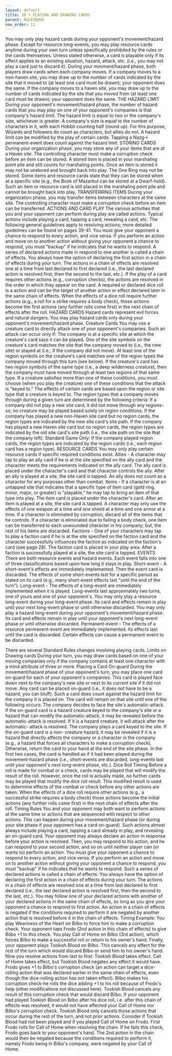 ```yaml
---
layout: default
title: 10 • PLAYING AND DRAWING CARDS
parent: RULESBOOK
nav_order: 11
---
```


 You  may  only play hazard cards during your opponent's movement/hazard  phase.
Except for resource long-events, you may play resource cards anytime during your
own turn unless specifically prohibited by the rules or the cards themselves.
 Unless  stated otherwise, a card is playable only if its effect applies  to  an
existing situation, hazard, attack, etc. (i.e., you may not play a card just  to
discard it).
 During  your  movment/hazard phase, both players draw cards when  each  company
moves. If a company moves to a non-haven site, you may draw up to the number  of
cards  indicated by the site that it moved to (at least one card must be drawn);
your  opponent does the same. If the company moves to a haven site, you may draw
up  to  the number of cards indicated by the site that you moved from (at  least
one card must be drawn); your opponent does the same.
THE HAZARD LIMIT
 During  your opponent's movement/hazard phase, the number of hazard cards  that
you may play on one of your opponent's companies is that company's hazard limit.
The hazard limit is equal to two or the company's size, whichever is greater.  A
company's  size  is equal to the number of characters in it,  with  each  Hobbit
counting  half (round up). For this purpose, Wizards and followers do  count  as
characters, but allies do not.
 A  hazard limit can be modified by the play of certain cards. Tapping a  Nazg–l
permanent-event does count against the hazard limit.
STORING CARDS
 During your organization phase, you may store any of your items that are  at  a
Haven  site.  The controlling character must make a corruption check  before  an
item can be stored.
 A  stored  item  is placed in your marshaling point pile and still  counts  for
marshaling  points.  Once an item is stored it may not be unstored  and  brought
back into play. The One Ring may not be stored.
 Some  items and resource cards state that they can be stored when at a specific
site (e.g., the Book of Mazarbul can be stored at a Dwarf-hold). Such an item or
resource card is still placed in the marshaling point pile and cannot be brought
back into play.
TRANSFERRING ITEMS
 During  your  organization phase, you may transfer items between characters  at
the same site. The controlling character must make a corruption check before  an
item can be transferred.
ACTIONS AND CARD PLAY
 The  various activities that you and your opponent can perform during play  are
called  actions.  Typical  actions  include playing  a  card,  tapping  a  card,
revealing  a  card,  etc. The following general guidelines  apply  to  resolving
actions; more detailed guidelines can be found on pages 39-41.
 You  must  give  your opponent a chance to respond to every  action,  and  vice
 versa.  If  you perform an action and move on to another action without  giving
 your  opponent a chance to respond, you must "backup" if he indicates  that  he
 wants  to respond. A series of declared actions made in respond to one  another
 is  called  a  chain of effects. You always have the option  of  declaring  the
 first action in a chain of effects during your turn. The actions in a chain  of
 effects are resolved one at a time from last declared to first declared  (i.e.,
 the  last  declared  action is resolved first, then the  second  to  the  last,
 etc.).
 If  the  play  of a card requires other actions (e.g., corruption checks),  the
 actions are resolved in the order in which they appear on the card.
 A  required or declared dice roll is a action and can be the target of  another
 action or effect declared later in the same chain of effects.
 When  the  effects of a dice roll require further actions (e.g., a roll  for  a
 strike  requires  a  body check), those actions become the first  actions  (any
 further rolls come first) in the next chain of effects after the roll.
HAZARD CARDS
 Hazard  cards  represent evil forces and natural dangers. You may  play  hazard
cards only during your opponent's movement/hazard phase.
Creature Cards
 You  may  use  a  creature  card  to directly attack  one  of  your  opponent's
companies. Such an attack can occur only if:
  The  company  is at a specific site at which the creature's card says  it  can
  be played.
  One  of  the  site symbols on the creature's card matches the  site  that  the
  company  moved to (i.e., the new site) or stayed at (i.e., if the company  did
  not move).
  At  least one of the region symbols on the creature's card matches one of  the
  region  types  the  company  moved through  this  turn  (see  below).  If  the
  creature's  card  has  two  region symbols of the  same  type  (i.e.,  a  deep
  wilderness  creature), then the company must have moved through at  least  two
  regions of that same type.
 If  a  creature  satisfies more than one of these conditions, you  must  choose
(when  you play the creature) one of these conditions that the attack is  "keyed
to."  The effects of certain cards are based upon the region or site type that a
creature is keyed to.
 The  region  types  that  a  company moves through  during  a  given  turn  are
determined by the following criteria:
 If a company did not play a new site card, it did not move through any
 regions-so, no creature may be played based solely on region conditions.
 If the company has played a new non-Haven site card but no region cards, the
 region types are indicated by the new site card's site path.
 If the company has played a new Haven site card but no region cards, the
 region types are indicated by the old site card's site path (i.e., the site
 path on the site that the company left).
 Standard Game Only: If the company played region cards, the region types are
 indicated by the region cards (i.e., each region card has a region type).
RESOURCE CARDS
 You  may  only  play  certain  resource cards if specific  required  conditions
exist.
Allies - A character may tap to play an ally card if he is at the site specified
on  the ally card and the character meets the requirements indicated on the ally
card.  The  ally  card is placed under the character's card and  that  character
controls  the ally. After an ally is played at a site, the site card is  tapped.
An ally does not count as a character for any purposes other than combat.
Items  -  If  a character is at an untapped site that indicates that a  specific
type  of item card (gold ring, minor, major, or greater) is "playable,"  he  may
tap  to bring an item of that type into play. The item card is placed under  the
character's card. After an item is played at a site, the site card is tapped.
 A  character may only use the effects of one weapon at a time and one shield at
a time and one armor at a time.
 If  a  character is eliminated by corruption, discard all of the items that  he
controls. If a character is eliminated due to failing a body check, one item can
be  transferred to each unwounded character in his company; but, the rest of his
items are discarded.
Factions - One of your characters may tap to play a faction card if he is at the
site specified on the faction card and the character successfully influences the
faction  as indicated on the faction's card (see page 28). The faction  card  is
placed in your play area. After a faction is successfully played at a site,  the
site card is tapped.
EVENTS
 There are both resource events and hazard events. Each event falls into one  of
three classifications based upon how long it stays in play.
Short-event  -  A  short-event's effects are immediately implemented.  Then  the
event  card  is discarded. The effects of some short-events last for a  specific
period as stated on its card (e.g., many short-event effects last "until the end
of the turn").
Long-event - The effects of a long-event are immediately implemented when it  is
played.  Long-events last approximately two turns, one of yours and one of  your
opponent's.
 You  may only play a resource long-event during your long-event phase. Its card
and  effects remain in play until your next long-event phase or until  otherwise
discarded.
 You  may  only  play a hazard long-event during your opponent's movement/hazard
phase. Its card and effects remain in play until your opponent's next long-event
phase or until otherwise discarded.
Permanent-event  -  The  effects of a resource permanent-event  are  immediately
implemented. Its effects last until the card is discarded. Certain  effects  can
cause a permanent-event to be discarded.

 There are several Standard Rules changes involving playing cards.
Limits on Drawing cards
 During  your  turn,  you may draw cards based on one of your  moving  companies
only  if  the  company contains at least one character with a mind attribute  of
three or more.
Placing a Card On-guard
 During  the  movement/hazard phase of your opponent's turn, you may  place  one
card  on-guard for each of your opponent's companies. This card is  played  face
down  next to the company's new site or next to its current site if it  did  not
move.  Any  card can be placed on-guard (i.e., it does not have to be a  hazard,
you  can bluff). Such a card does count against the hazard limit for the company
it is placed on.
 The card will remain on that site until one of the following occurs:
 The  company decides to face the site's automatic-attack. If the on-guard  card
 is  a  hazard creature keyed to the company's site or a hazard that can  modify
 the  automatic-attack,  it  may  be revealed  before  the  automatic-attack  is
 resolved.  If  it  is  a hazard creature, it will attack after  the  automatic-
 attack is resolved.
 The  company  plays a card keyed to the site. If the on-guard card  is  a  non-
 creature  hazard,  it may be revealed if it is a hazard that  directly  affects
 the  company  or  a character in the company (e.g., a hazard  that  forces  all
 characters to make a corruption check).
 Otherwise, return the card to your hand at the end of the site phase.
 In  the  first  two cases, the card is handled as if it had been played  during
the  movement-hazard phase (i.e., short-events are discarded,  long-events  last
until your opponent's next long-event phase, etc.).
Dice Roll Timing
 Before  a  roll  is made for combat or a check, cards may be played  that  will
modify  the  result  of the roll. However, once the roll is  actually  made,  no
further  cards  may  be played that modify the dice roll result.  This  modified
result  is  used  to determine effects of the combat or check before  any  other
actions are taken. When the effects of a dice roll require other actions  (e.g.,
a  successful  strike requires a body check) those actions  become  the  initial
actions  (any further rolls come first) in the next chain of effects  after  the
roll.
Timing Rules
 You  and  your  opponent may both want to perform actions at the same  time  or
actions that are sequenced with respect to other actions. This can happen during
your  movement/hazard phase (or during your site phase if your  opponent  has  a
card  on-guard).  Such actions almost always include playing a card,  tapping  a
card already in play, and revealing an on-guard card.
 Your  opponent may always declare an action in response before your  action  is
resolved. Then, you may respond to his action, and he can respond to your second
action, and so on until neither player can (or wants to) perform an action.
 You  must  give  your opponent a chance to respond to every  action,  and  vice
versa.  If  you  perform an action and move on to another action without  giving
your  opponent  a chance to respond, you must "backup" if he indicates  that  he
wants to respond.
 Such  a  series  of declared actions is called a chain of effects.  You  always
have  the option of declaring the first action in a chain of effects during your
turn.  The  actions in a chain of effects are resolved one at a time  from  last
declared  to  first declared (i.e., the last declared action is resolved  first,
then the second to the last, etc.).
 You  may  follow  one of your declared actions with another  of  your  declared
actions in the same chain of effects, so long as you give your opponent a chance
to respond to first action.
 An  action  in  a  chain  of effects is negated if the conditions  required  to
perform it are negated by another action that is resolved before it in the chain
of effects.
Timing Example: You play Weariness of the Heart on Bilbo to force him to make  a
corruption check. Your opponent taps Frodo (2nd action in this chain of effects)
to  give  Bilbo  +1 to this check. You play Call of Home on Bilbo (3rd  action),
which  forces  Bilbo to make a successful roll or return to  his  owner's  hand.
Finally, your opponent plays Tookish Blood on Bilbo. This cancels any effect for
the  rest of the turn which would discard Bilbo or send him to his owner's hand.
Now you resolve actions from last to first:
 Tookish Blood takes effect.
 Call of Home takes effect, but Tookish Blood negates any effect it would have.
 Frodo  gives  +1  to  Bilbo's corruption check (an action can  target  a  dice-
 rolling  action  that was declared earlier in the same chain of  effects,  even
 though the dice-rolling action has not taken effect).
 Bilbo  makes  his  corruption check-he rolls the dice adding  +1  to  his  roll
 because  of  Frodo's  help  (other modifications not discussed  here).  Tookish
 Blood cancels any result of this corruption check that would discard Bilbo.
 If  your  opponent had played Tookish Blood on Bilbo after his dice roll,  i.e.
after  this chain of effects was resolved, it would not have affected your  Call
of  Home  nor Bilbo's corruption check. Tookish Blood only cancels those actions
that occur during the rest of the turn, and not prior actions.
 Consider  if Tookish Blood had not been played and if you played Call  of  Home
on  Frodo.  First Frodo rolls for Call of Home when resolving the chain.  If  he
fails this check, Frodo goes back to your opponent's hand. The 2nd action in the
chain  would  then  be negated because the conditions required  to  perform  it,
namely Frodo being in Bilbo's company, were negated by your Call of Home.
